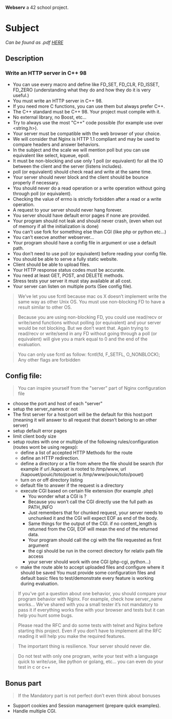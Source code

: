 **Webserv** a 42 school project.

# Subject
*Can be found as .pdf [HERE](https://github.com/romslf/webserv/blob/main/en.subject.pdf)*

## Description
### Write an HTTP server in C++ 98
- You can use every macro and define like FD_SET, FD_CLR, FD_ISSET, FD_ZERO
(understanding what they do and how they do it is very useful.)
- You must write an HTTP server in C++ 98.
- If you need more C functions, you can use them but always prefer C++.
- The C++ standard must be C++ 98. Your project must compile with it.
- No external library, no Boost, etc...
- Try to always use the most "C++" code possible (for example use <cstring> over
<string.h>).
- Your server must be compatible with the web browser of your choice.
- We will consider that Nginx is HTTP 1.1 compliant and may be used to compare
headers and answer behaviors.
- In the subject and the scale we will mention poll but you can use equivalent like
select, kqueue, epoll.
- It must be non-blocking and use only 1 poll (or equivalent) for all the IO between
the client and the server (listens includes).
- poll (or equivalent) should check read and write at the same time.
- Your server should never block and the client should be bounce properly if necessary.
- You should never do a read operation or a write operation without going through
poll (or equivalent).
- Checking the value of errno is strictly forbidden after a read or a write operation.
- A request to your server should never hang forever.
- You server should have default error pages if none are provided.
- Your program should not leak and should never crash, (even when out of memory
if all the initialization is done)
- You can’t use fork for something else than CGI (like php or python etc...)
- You can’t execve another webserver...
- Your program should have a config file in argument or use a default path.
- You don’t need to use poll (or equivalent) before reading your config file.
- You should be able to serve a fully static website.
- Client should be able to upload files.
- Your HTTP response status codes must be accurate.
- You need at least GET, POST, and DELETE methods.
- Stress tests your server it must stay available at all cost.
- Your server can listen on multiple ports (See config file).
  
> We’ve let you use fcntl because mac os X doesn’t implement write the
same way as other Unix OS.
You must use non-blocking FD to have a result similar to other OS.

> Because you are using non-blocking FD, you could use read/recv or
write/send functions without polling (or equivalent) and your server
would be not blocking. But we don’t want that.
Again trying to read/recv or write/send in any FD without going
through a poll (or equivalent) will give you a mark equal to 0 and
the end of the evaluation.

> You can only use fcntl as follow: fcntl(fd, F_SETFL, O_NONBLOCK);
Any other flags are forbidden

## Config file:
> You can inspire yourself from the "server" part of Nginx
configuration file

- choose the port and host of each "server"
- setup the server_names or not
- The first server for a host:port will be the default for this host:port (meaning
it will answer to all request that doesn’t belong to an other server)
- setup default error pages
- limit client body size
- setup routes with one or multiple of the following rules/configuration (routes
wont be using regexp):
    - define a list of accepted HTTP Methods for the route
    - define an HTTP redirection.
    - define a directory or a file from where the file should be search (for example
if url /kapouet is rooted to /tmp/www, url /kapouet/pouic/toto/pouet is
/tmp/www/pouic/toto/pouet)
    - turn on or off directory listing
    - default file to answer if the request is a directory
    - execute CGI based on certain file extension (for example .php)
        - You wonder what a CGI is ?
        - Because you won’t call the CGI directly use the full path as PATH_INFO
        - Just remembers that for chunked request, your server needs to unchunked it and the CGI will expect EOF as end of the body.
        - Same things for the output of the CGI. if no content_length is returned from the CGI, EOF will mean the end of the returned data.
        - Your program should call the cgi with the file requested as first argument
        - the cgi should be run in the correct directory for relativ path file access
        - your server should work with one CGI (php-cgi, python...)
    - make the route able to accept uploaded files and configure where it should be saved
You must provide some configuration files and default basic files to test/demonstrate
every feature is working during evaluation.

> If you’ve got a question about one behavior, you should compare your
program behavior with Nginx. For example, check how server_name
works... We’ve shared with you a small tester it’s not mandatory to
pass it if everything works fine with your browser and tests but it
can help you hunt some bugs.

> Please read the RFC and do some tests with telnet and Nginx before
starting this project. Even if you don’t have to implement all the
RFC reading it will help you make the required features.

> The important thing is resilience. Your server should never die.

> Do not test with only one program, write your test with a language
quick to write/use, like python or golang, etc... you can even do
your test in c or c++

## Bonus part
> If the Mandatory part is not perfect don’t even think about bonuses

- Support cookies and Session management (prepare quick examples).
- Handle multiple CGI.
